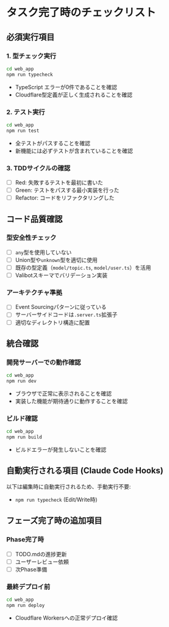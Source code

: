 # タスク完了時のチェックリスト

## 必須実行項目

### 1. 型チェック実行
```bash
cd web_app
npm run typecheck
```
- TypeScript エラーが0件であることを確認
- Cloudflare型定義が正しく生成されることを確認

### 2. テスト実行
```bash
cd web_app
npm run test
```
- 全テストがパスすることを確認
- 新機能には必ずテストが含まれていることを確認

### 3. TDDサイクルの確認
- [ ] Red: 失敗するテストを最初に書いた
- [ ] Green: テストをパスする最小実装を行った
- [ ] Refactor: コードをリファクタリングした

## コード品質確認

### 型安全性チェック
- [ ] `any`型を使用していない
- [ ] Union型や`unknown`型を適切に使用
- [ ] 既存の型定義（`model/topic.ts`, `model/user.ts`）を活用
- [ ] Valibotスキーマでバリデーション実装

### アーキテクチャ準拠
- [ ] Event Sourcingパターンに従っている
- [ ] サーバーサイドコードは`.server.ts`拡張子
- [ ] 適切なディレクトリ構造に配置

## 統合確認

### 開発サーバーでの動作確認
```bash
cd web_app
npm run dev
```
- ブラウザで正常に表示されることを確認
- 実装した機能が期待通りに動作することを確認

### ビルド確認
```bash
cd web_app
npm run build
```
- ビルドエラーが発生しないことを確認

## 自動実行される項目 (Claude Code Hooks)

以下は編集時に自動実行されるため、手動実行不要:
- `npm run typecheck` (Edit/Write時)

## フェーズ完了時の追加項目

### Phase完了時
- [ ] TODO.mdの進捗更新
- [ ] ユーザーレビュー依頼
- [ ] 次Phase準備

### 最終デプロイ前
```bash
cd web_app
npm run deploy
```
- Cloudflare Workersへの正常デプロイ確認